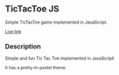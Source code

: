 # TicTacToe JS

Simple TicTacToe game implemented in JavaScript.

[Live link][link]

## Description

Simple and fun Tic Tac Toe implemented in JavaScript!

It has a pretty-in-pastel theme.

[link]: http://shibbi.github.io/TicTacToe/
